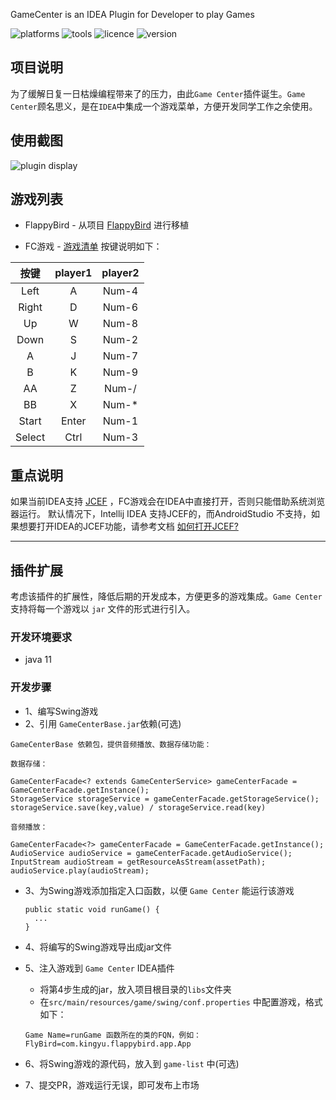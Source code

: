<!-- Plugin description -->
GameCenter is an IDEA Plugin for Developer to play Games
<!-- Plugin description end -->

![platforms](https://img.shields.io/badge/platforms-macos%20%7C%20windows%20%7C%20linux-blue) ![tools](https://img.shields.io/badge/idea-intellij_IDEA%20%7C%20AndroidStudio-blue) ![licence](https://img.shields.io/badge/licence-MIT-blue) ![version](https://img.shields.io/badge/version-v1.0.1-blue)

## 项目说明

为了缓解日复一日枯燥编程带来了的压力，由此`Game Center`插件诞生。`Game Center`顾名思义，是在`IDEA`中集成一个游戏菜单，方便开发同学工作之余使用。

## 使用截图

![plugin display](https://cdn.jsdelivr.net/gh/YangLang116/iFlutter/doc/configs/game_display.png)

## 游戏列表

- FlappyBird - 从项目 [FlappyBird](https://github.com/kingyuluk/FlappyBird) 进行移植

- FC游戏 - [游戏清单](https://game.toolu.cn/conf.json) 按键说明如下：  

| 按键 | player1 | player2 |
| :----: | :----: | :----: |  
| Left | A | Num-4 |  
| Right | D | Num-6 |  
| Up | W | Num-8 |
| Down | S | Num-2 |  
| A | J | Num-7 |  
| B | K | Num-9 |
| AA | Z | Num-/ |
| BB | X | Num-* |
| Start |	Enter |	Num-1 |
| Select | Ctrl |	Num-3 |

## 重点说明
如果当前IDEA支持 [JCEF](https://plugins.jetbrains.com/docs/intellij/jcef.html) ，FC游戏会在IDEA中直接打开，否则只能借助系统浏览器运行。
默认情况下，Intellij IDEA 支持JCEF的，而AndroidStudio 不支持，如果想要打开IDEA的JCEF功能，请参考文档 [如何打开JCEF?](https://www.jianshu.com/p/68056562d1c4) 

---

## 插件扩展

考虑该插件的扩展性，降低后期的开发成本，方便更多的游戏集成。`Game Center` 支持将每一个游戏以 `jar` 文件的形式进行引入。

### 开发环境要求

- java 11

### 开发步骤

- 1、编写Swing游戏
- 2、引用 `GameCenterBase.jar`依赖(可选)

```
GameCenterBase 依赖包，提供音频播放、数据存储功能：

数据存储：

GameCenterFacade<? extends GameCenterService> gameCenterFacade = GameCenterFacade.getInstance();
StorageService storageService = gameCenterFacade.getStorageService();
storageService.save(key,value) / storageService.read(key)

音频播放：

GameCenterFacade<?> gameCenterFacade = GameCenterFacade.getInstance();
AudioService audioService = gameCenterFacade.getAudioService();
InputStream audioStream = getResourceAsStream(assetPath);
audioService.play(audioStream);
```

- 3、为Swing游戏添加指定入口函数，以便 `Game Center` 能运行该游戏
    ```
    public static void runGame() {
      ...
    }
    ```

- 4、将编写的Swing游戏导出成jar文件

- 5、注入游戏到 `Game Center` IDEA插件
    - 将第4步生成的jar，放入项目根目录的`libs`文件夹
    - 在`src/main/resources/game/swing/conf.properties` 中配置游戏，格式如下：

  ```
  Game Name=runGame 函数所在的类的FQN，例如：FlyBird=com.kingyu.flappybird.app.App
  ```

- 6、将Swing游戏的源代码，放入到 `game-list` 中(可选)

- 7、提交PR，游戏运行无误，即可发布上市场
